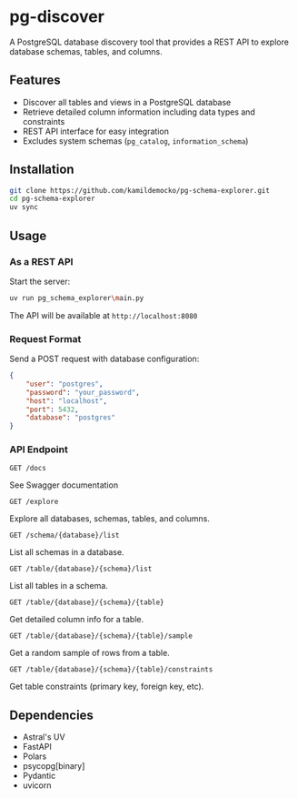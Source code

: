 # pg-discover

A PostgreSQL database discovery tool that provides a REST API to explore database schemas, tables, and columns.

## Features

- Discover all tables and views in a PostgreSQL database
- Retrieve detailed column information including data types and constraints
- REST API interface for easy integration
- Excludes system schemas (`pg_catalog`, `information_schema`)

## Installation

```bash
git clone https://github.com/kamildemocko/pg-schema-explorer.git
cd pg-schema-explorer
uv sync
```

## Usage

### As a REST API

Start the server:

```bash
uv run pg_schema_explorer\main.py
```

The API will be available at `http://localhost:8080`

### Request Format

Send a POST request with database configuration:

```json
{
    "user": "postgres",
    "password": "your_password",
    "host": "localhost",
    "port": 5432,
    "database": "postgres"
}
```

### API Endpoint

```
GET /docs
```

See Swagger documentation

```
GET /explore
```

Explore all databases, schemas, tables, and columns.

```
GET /schema/{database}/list
```

List all schemas in a database.

```
GET /table/{database}/{schema}/list
```

List all tables in a schema.

```
GET /table/{database}/{schema}/{table}
```

Get detailed column info for a table.

```
GET /table/{database}/{schema}/{table}/sample
```

Get a random sample of rows from a table.

```
GET /table/{database}/{schema}/{table}/constraints
```

Get table constraints (primary key, foreign key, etc).

## Dependencies

- Astral's UV
- FastAPI
- Polars
- psycopg[binary]
- Pydantic
- uvicorn

